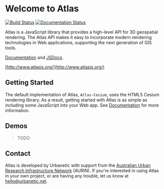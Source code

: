 # Welcome to Atlas

[![Build Status](https://travis-ci.org/urbanetic/atlas.svg?branch=develop)](https://travis-ci.org/urbanetic/atlas)
[![Documentation Status](https://readthedocs.org/projects/atlasjs/badge/?version=latest)](https://readthedocs.org/projects/atlasjs/?badge=latest)

Atlas is a JavaScript library that provides a high-level API for 3D geospatial rendering. The Atlas
API makes it easy to incorporate modern rendering technologies in Web applications, supporting the
next generation of GIS tools.

[Documentation][docs] and [JSDocs][jsdocs].

[http://www.atlasjs.org/](http://www.atlasjs.org/)

## Getting Started

The default implementation of Atlas, `Atlas-Cesium`, uses the HTML5 Cesium rendering library. As a
result, getting started with Atlas is as simple as including some JavaScript into your Web app. See
[Documentation][docs] for more information.

## Demos

> TODO

## Contact

Atlas is developed by Urbanetic with support from the [Australian Urban Research Infrastructure
Network][aurin] (AURIN). If you're interested in using Atlas in your own project, or are having any
trouble, let us know at [hello@urbanetic.net][mail].

[docs]: http://docs.atlas.urbanetic.net
[jsdocs]: http://jsdocs.atlas.urbanetic.net
[aurin]: http://aurin.org.au
[mail]: mailto:hello@urbanetic.net
